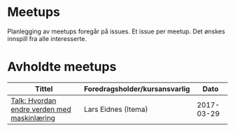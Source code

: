 # Meetups

Planlegging av meetups foregår på issues. Et issue per meetup. Det ønskes innspill fra alle interesserte.

# Avholdte meetups

| Tittel        | Foredragsholder/kursansvarlig      | Dato          |
| ------------- | ---------------------------------- | --------------|
| [Talk: Hvordan endre verden med maskinlæring](https://github.com/trondheim-machine-learning-meetup/meetups/issues/2) | Lars Eidnes (Itema) | 2017-03-29 |

